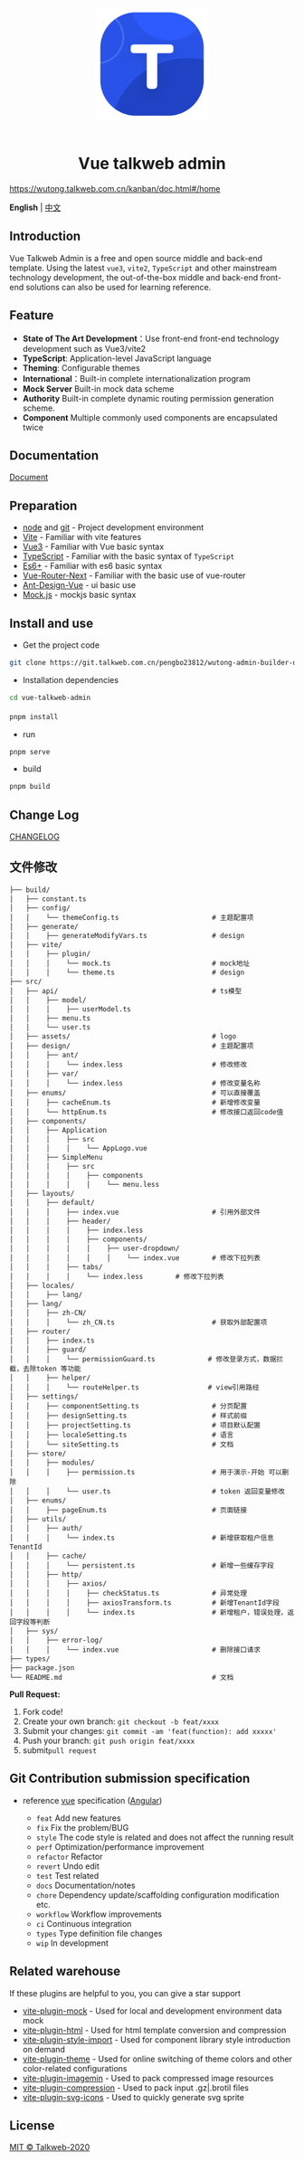 <div align="center"> <a href="https://git.talkweb.com.cn/pengbo23812/wutong-admin-builder-ui"> <img alt="TalkwebAdmin Logo" width="200" height="200" src="./public/resource/img/logo.png"> </a> <br> <br>

<h1>Vue talkweb admin</h1>
</div>

https://wutong.talkweb.com.cn/kanban/doc.html#/home

**English** | [中文](./README.zh-CN.md)

## Introduction

Vue Talkweb Admin is a free and open source middle and back-end template. Using the latest `vue3`, `vite2`, `TypeScript` and other mainstream technology development, the out-of-the-box middle and back-end front-end solutions can also be used for learning reference.

## Feature

- **State of The Art Development**：Use front-end front-end technology development such as Vue3/vite2
- **TypeScript**: Application-level JavaScript language
- **Theming**: Configurable themes
- **International**：Built-in complete internationalization program
- **Mock Server** Built-in mock data scheme
- **Authority** Built-in complete dynamic routing permission generation scheme.
- **Component** Multiple commonly used components are encapsulated twice

## Documentation

[Document](https://git.talkweb.com.cn/pengbo23812/wutong-admin-builder-ui)

## Preparation

- [node](http://nodejs.org/) and [git](https://git-scm.com/) - Project development environment
- [Vite](https://vitejs.dev/) - Familiar with vite features
- [Vue3](https://v3.vuejs.org/) - Familiar with Vue basic syntax
- [TypeScript](https://www.typescriptlang.org/) - Familiar with the basic syntax of `TypeScript`
- [Es6+](http://es6.ruanyifeng.com/) - Familiar with es6 basic syntax
- [Vue-Router-Next](https://next.router.vuejs.org/) - Familiar with the basic use of vue-router
- [Ant-Design-Vue](https://2x.antdv.com/docs/vue/introduce-cn/) - ui basic use
- [Mock.js](https://github.com/nuysoft/Mock) - mockjs basic syntax

## Install and use

- Get the project code

```bash
git clone https://git.talkweb.com.cn/pengbo23812/wutong-admin-builder-ui
```

- Installation dependencies

```bash
cd vue-talkweb-admin

pnpm install

```

- run

```bash
pnpm serve
```

- build

```bash
pnpm build
```

## Change Log

[CHANGELOG](./CHANGELOG.zh_CN.md)


## 文件修改
```
├── build/               
│   ├── constant.ts
│   ├── config/
│   │    └── themeConfig.ts                       # 主题配置项
│   ├── generate/
│   │    ├── generateModifyVars.ts                # design
│   ├── vite/
│   │    ├── plugin/
│   │    │    └── mock.ts                         # mock地址
│   │    │    └── theme.ts                        # design
├── src/               
│   ├── api/                                      # ts模型
│   │    ├── model/                 
│   │    │    ├── userModel.ts
│   │    ├── menu.ts 
│   │    └── user.ts   
│   ├── assets/                                   # logo
│   ├── design/                                   # 主题配置项
│   │    ├── ant/
│   │    │    └── index.less                      # 修改修改
│   │    ├── var/
│   │    │    └── index.less                      # 修改变量名称
│   ├── enums/                                    # 可以直接覆盖
│   │    ├── cacheEnum.ts                         # 新增修改变量
│   │    └── httpEnum.ts                          # 修改接口返回code值
│   ├── components/                                
│   │    ├── Application
│   │    │    ├── src                         
│   │    │    │    └── AppLogo.vue                           
│   │    ├── SimpleMenu                         
│   │    │    ├── src                         
│   │    │    │    ├── components                         
│   │    │    │    │    └── menu.less                       
│   ├── layouts/                                  
│   │    ├── default/                 
│   │    │    ├── index.vue                       # 引用外部文件               
│   │    │    ├── header/
│   │    │    │    ├── index.less
│   │    │    │    ├── components/                 
│   │    │    │    │    ├── user-dropdown/                 
│   │    │    │    │    │    └── index.vue        # 修改下拉列表
│   │    │    ├── tabs/
│   │    │    │    └── index.less        # 修改下拉列表
│   ├── locales/                                  
│   │    ├── lang/                              
│   ├── lang/                                  
│   │    ├── zh-CN/                              
│   │    │    └── zh_CN.ts                        # 获取外部配置项
│   ├── router/                                  
│   │    ├── index.ts                              
│   │    ├── guard/                              
│   │    │    └── permissionGuard.ts             # 修改登录方式，数据拦截，去除token 等功能
│   │    ├── helper/                              
│   │    │    └── routeHelper.ts                 # view引用路经
│   ├── settings/                                  
│   │    ├── componentSetting.ts                  # 分页配置
│   │    ├── designSetting.ts                     # 样式前缀
│   │    ├── projectSetting.ts                    # 项目默认配置
│   │    ├── localeSetting.ts                     # 语言
│   │    └── siteSetting.ts                       # 文档
│   ├── store/                        
│   │    ├── modules/                              
│   │    │    ├── permission.ts                   # 用于演示-开始 可以删除
│   │    │    └── user.ts                         # token 返回变量修改
│   ├── enums/                        
│   │    ├── pageEnum.ts                          # 页面链接
│   ├── utils/                          
│   │    ├── auth/                              
│   │    │    └── index.ts                        # 新增获取租户信息 TenantId
│   │    ├── cache/                              
│   │    │    └── persistent.ts                   # 新增一些缓存字段
│   │    ├── http/
│   │    │    ├── axios/                                
│   │    │    │    ├── checkStatus.ts             # 异常处理
│   │    │    │    ├── axiosTransform.ts          # 新增TenantId字段
│   │    │    │    └── index.ts                   # 新增租户，错误处理，返回字段等判断
│   ├── sys/                           
│   │    ├── error-log/                              
│   │    │    └── index.vue                       # 删除接口请求
├── types/                                                            
├── package.json                            
└── README.md                                     # 文档
```
**Pull Request:**

1. Fork code!
2. Create your own branch: `git checkout -b feat/xxxx`
3. Submit your changes: `git commit -am 'feat(function): add xxxxx'`
4. Push your branch: `git push origin feat/xxxx`
5. submit`pull request`

## Git Contribution submission specification

- reference [vue](https://github.com/vuejs/vue/blob/dev/.github/COMMIT_CONVENTION.md) specification ([Angular](https://github.com/conventional-changelog/conventional-changelog/tree/master/packages/conventional-changelog-angular))

  - `feat` Add new features
  - `fix` Fix the problem/BUG
  - `style` The code style is related and does not affect the running result
  - `perf` Optimization/performance improvement
  - `refactor` Refactor
  - `revert` Undo edit
  - `test` Test related
  - `docs` Documentation/notes
  - `chore` Dependency update/scaffolding configuration modification etc.
  - `workflow` Workflow improvements
  - `ci` Continuous integration
  - `types` Type definition file changes
  - `wip` In development

## Related warehouse

If these plugins are helpful to you, you can give a star support

- [vite-plugin-mock](https://github.com/anncwb/vite-plugin-mock) - Used for local and development environment data mock
- [vite-plugin-html](https://github.com/anncwb/vite-plugin-html) - Used for html template conversion and compression
- [vite-plugin-style-import](https://github.com/anncwb/vite-plugin-style-import) - Used for component library style introduction on demand
- [vite-plugin-theme](https://github.com/anncwb/vite-plugin-theme) - Used for online switching of theme colors and other color-related configurations
- [vite-plugin-imagemin](https://github.com/anncwb/vite-plugin-imagemin) - Used to pack compressed image resources
- [vite-plugin-compression](https://github.com/anncwb/vite-plugin-compression) - Used to pack input .gz|.brotil files
- [vite-plugin-svg-icons](https://github.com/anncwb/vite-plugin-svg-icons) - Used to quickly generate svg sprite

## License

[MIT © Talkweb-2020](./LICENSE)
